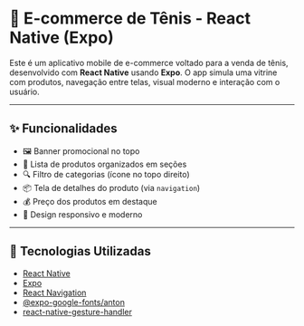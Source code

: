 # 🛒 E-commerce de Tênis - React Native (Expo)

Este é um aplicativo mobile de e-commerce voltado para a venda de tênis, desenvolvido com **React Native** usando **Expo**. O app simula uma vitrine com produtos, navegação entre telas, visual moderno e interação com o usuário.

---

## ✨ Funcionalidades

- 🖼️ Banner promocional no topo
- 👟 Lista de produtos organizados em seções
- 🔍 Filtro de categorias (ícone no topo direito)
- 📦 Tela de detalhes do produto (via `navigation`)
- 💰 Preço dos produtos em destaque
- 📱 Design responsivo e moderno

---

## 🧱 Tecnologias Utilizadas

- [React Native](https://reactnative.dev/)
- [Expo](https://expo.dev/)
- [React Navigation](https://reactnavigation.org/)
- [@expo-google-fonts/anton](https://github.com/expo/google-fonts)
- [react-native-gesture-handler](https://docs.swmansion.com/react-native-gesture-handler/)
